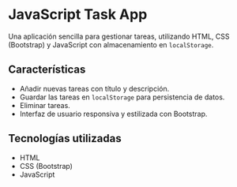 # JavaScript Task App

Una aplicación sencilla para gestionar tareas, utilizando HTML, CSS (Bootstrap) y JavaScript con almacenamiento en `localStorage`.

## Características

- Añadir nuevas tareas con título y descripción.
- Guardar las tareas en `localStorage` para persistencia de datos.
- Eliminar tareas.
- Interfaz de usuario responsiva y estilizada con Bootstrap.

## Tecnologías utilizadas

- HTML
- CSS (Bootstrap)
- JavaScript
